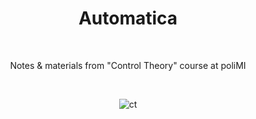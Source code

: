<div align="center">

# Automatica

<br>

Notes & materials from "Control Theory" course at poliMI

<br>

![ct](https://user-images.githubusercontent.com/55017307/181922269-fd641b6b-565d-4087-98da-dbb5a3e30dfe.jpg)

</div>




